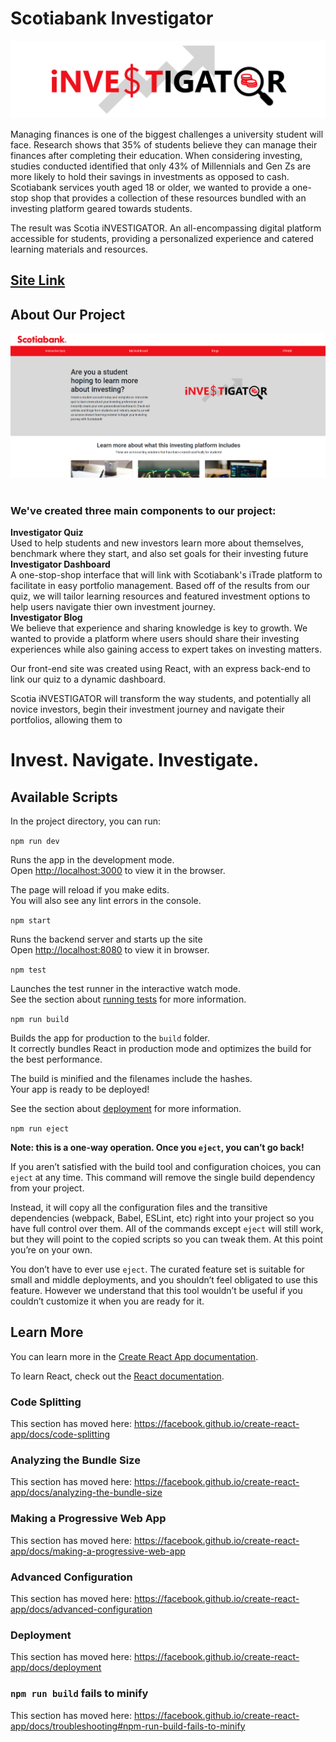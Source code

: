 # Scotiabank Investigator

![Investigator](./public/logo.png)

Managing finances is one of the biggest challenges a university student will face. Research shows that 35% of students believe they can manage their finances after completing their education. When considering investing, studies conducted identified that only 43% of Millennials and Gen Zs are more likely to hold their savings in investments as opposed to cash. Scotiabank services youth aged 18 or older, we wanted to provide a one-stop shop that provides a collection of these resources bundled with an investing platform geared towards students.

The result was Scotia iNVESTIGATOR. An all-encompassing digital platform accessible for students, providing a personalized experience and catered learning materials and resources.

## [Site Link](https://scotiabank-investigator.herokuapp.com/)<br/>

## About Our Project

![Preview](./public/preview.png)  <br><br>
### We've created three main components to our project\:  <br>
**Investigator Quiz**  
Used to help students and new investors learn more about themselves, benchmark where they start, and also set goals for their investing future  <br/>
**Investigator Dashboard**  
A one-stop-shop interface that will link with Scotiabank's iTrade platform to facilitate in easy portfolio management. Based off of the results from our quiz, we will tailor learning resources and featured investment options to help users navigate thier own investment journey. <br/>
**Investigator Blog**  
We believe that experience and sharing knowledge is key to growth. We wanted to provide a platform where users should share their investing experiences while also gaining access to expert takes on investing matters. <br/>

Our front-end site was created using React, with an express back-end to link our quiz to a dynamic dashboard. 

Scotia iNVESTIGATOR will transform the way students, and potentially all novice investors, begin their investment journey and navigate their portfolios, allowing them to  

# Invest. Navigate. Investigate.

## Available Scripts

In the project directory, you can run:

`npm run dev`

Runs the app in the development mode.<br />
Open [http://localhost:3000](http://localhost:3000) to view it in the browser.

The page will reload if you make edits.<br />
You will also see any lint errors in the console.

`npm start`

Runs the backend server and starts up the site    
Open [http://localhost:8080](http://localhost:8080) to view it in browser. 

`npm test`

Launches the test runner in the interactive watch mode.<br />
See the section about [running tests](https://facebook.github.io/create-react-app/docs/running-tests) for more information.

`npm run build`

Builds the app for production to the `build` folder.<br />
It correctly bundles React in production mode and optimizes the build for the best performance.

The build is minified and the filenames include the hashes.<br />
Your app is ready to be deployed!

See the section about [deployment](https://facebook.github.io/create-react-app/docs/deployment) for more information.

`npm run eject`

**Note: this is a one-way operation. Once you `eject`, you can’t go back!**

If you aren’t satisfied with the build tool and configuration choices, you can `eject` at any time. This command will remove the single build dependency from your project.

Instead, it will copy all the configuration files and the transitive dependencies (webpack, Babel, ESLint, etc) right into your project so you have full control over them. All of the commands except `eject` will still work, but they will point to the copied scripts so you can tweak them. At this point you’re on your own.

You don’t have to ever use `eject`. The curated feature set is suitable for small and middle deployments, and you shouldn’t feel obligated to use this feature. However we understand that this tool wouldn’t be useful if you couldn’t customize it when you are ready for it.

## Learn More

You can learn more in the [Create React App documentation](https://facebook.github.io/create-react-app/docs/getting-started).

To learn React, check out the [React documentation](https://reactjs.org/).

### Code Splitting

This section has moved here: https://facebook.github.io/create-react-app/docs/code-splitting

### Analyzing the Bundle Size

This section has moved here: https://facebook.github.io/create-react-app/docs/analyzing-the-bundle-size

### Making a Progressive Web App

This section has moved here: https://facebook.github.io/create-react-app/docs/making-a-progressive-web-app

### Advanced Configuration

This section has moved here: https://facebook.github.io/create-react-app/docs/advanced-configuration

### Deployment

This section has moved here: https://facebook.github.io/create-react-app/docs/deployment

### `npm run build` fails to minify

This section has moved here: https://facebook.github.io/create-react-app/docs/troubleshooting#npm-run-build-fails-to-minify
